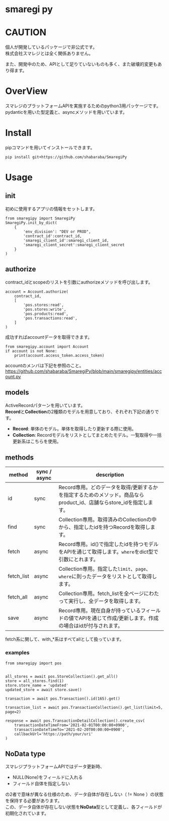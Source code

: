 # smaregi py
# CAUTION
個人が開発しているパッケージで非公式です。  
株式会社スマレジとは全く関係ありません。

また、開発中のため、APIとして足りていないものも多く、また破壊的変更もあり得ます。

# OverView
スマレジのプラットフォームAPIを実施するためのpython3用パッケージです。  
pydanticを用いた型定義と、asyncメソッドを用いています。

# Install
pipコマンドを用いてインストールできます。

```sh
pip install git+https://github.com/shabaraba/SmaregiPy
```

# Usage
## init
初めに使用するアプリの情報をセットします。  
```python3
from smaregipy import SmaregiPy
SmaregiPy.init_by_dict(
    {
        'env_division': "DEV or PROD",
        'contract_id':contract_id,
        'smaregi_client_id':smaregi_client_id,
        'smaregi_client_secret':smaregi_client_secret
    }
)
```

## authorize
contract_idとscopeのリストを引数にauthorizeメソッドを呼び出します。
```python3
account = Account.authorize(
    contract_id,
    [
        'pos.stores:read',
        'pos.stores:write',
        'pos.products:read',
        'pos.transactions:read',
    ]
)
```
成功すればaccountデータを取得できます。
```python3
from smaregipy.account import Account
if account is not None:
    print(account.access_token.access_token)
```
accountのメンバは下記を参照のこと。
https://github.com/shabaraba/SmaregiPy/blob/main/smaregipy/entities/account.py

## models
ActiveRecordパターンを用いています。  
**Record**と**Collection**の2種類のモデルを用意しており、それぞれ下記の通りです。

- **Record**: 単体のモデル。単体を取得したり更新する際に使用。
- **Collection**: Recordモデルをリストとしてまとめたモデル。一覧取得や一括更新系はこちらを使用。

## methods
| method | sync / async | description |
| ---- | ---- | ---- |
| id | sync | Record専用。どのデータを取得/更新するかを指定するためのメソッド。商品ならproduct_id、店舗ならstore_idを指定します。 |
| find | sync | Collection専用。取得済みのCollectionの中から、指定したidを持つRecordを取得します。 |
| fetch | async | Record専用。id()で指定したidを持つモデルをAPIを通じて取得します。`where`をdict型で引数にとれます。 |
| fetch_list | async | Collection専用。指定した`limit`、`page`、`where`に則ったデータをリストとして取得します。 |
| fetch_all | async | Collection専用。fetch_listを全ページにわたって実行し、全データを取得します。 |
| save | async | Record専用。現在自身が持っているフィールドの値でAPIを通じて作成/更新します。作成の場合はidが付与されます。 |

fetch系に関して、with_*系はすべてallとして扱っています。

### examples
```python3
from smaregipy import pos


all_stores = await pos.StoreCollection().get_all()
store = all_stores.find(1)
store.store_name = 'updated'
updated_store = await store.save()

transaction = await pos.Transaction().id(165).get()

transaction_list = await pos.TransactionCollection().get_list(limit=5, page=2)

response = await pos.TransactionDetailCollection().create_csv(
    transactionDateTimeFrom='2021-02-01T00:00:00+0900',
    transactionDateTimeTo='2021-02-20T00:00:00+0900',
    callbackUrl='https://path/your/uri'
)
```

## NoData type
スマレジプラットフォームAPIではデータ更新時、

- NULL(None)をフィールドに入れる
- フィールド自体を指定しない

の2者で意味が異なる仕様のため、データ自体が存在しない（ != None ）の状態を保持する必要があります。  
この、データ自体が存在しない状態を**NoData**型として定義し、各フィールドが初期化されています。
